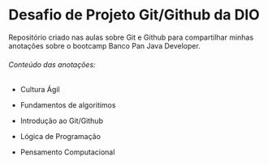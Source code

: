 # Desafio de Projeto Git/Github da DIO

Repositório criado nas aulas sobre Git e Github para compartilhar minhas anotações sobre o bootcamp Banco Pan Java  Developer.

###### Conteúdo das anotações:

- Cultura Ágil
- Fundamentos de algoritimos

- Introdução ao Git/Github
- Lógica de Programação
- Pensamento Computacional
